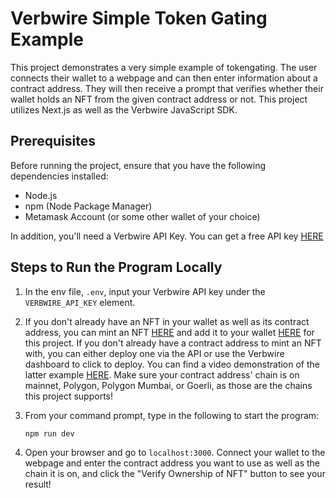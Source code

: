 # Verbwire Simple Token Gating Example

This project demonstrates a very simple example of tokengating. The user connects their wallet to a webpage and can then enter information about a contract address. They will then receive a prompt that verifies whether their wallet holds an NFT from the given contract address or not. This project utilizes Next.js as well as the Verbwire JavaScript SDK.

## Prerequisites

Before running the project, ensure that you have the following dependencies installed:
- Node.js
- npm (Node Package Manager)
- Metamask Account (or some other wallet of your choice)

In addition, you'll need a Verbwire API Key. You can get a free API key [HERE](https://www.verbwire.com/auth/register)

## Steps to Run the Program Locally

1. In the env file, `.env`, input your Verbwire API key under the `VERBWIRE_API_KEY` element.

2. If you don't already have an NFT in your wallet as well as its contract address, you can mint an NFT [HERE](https://docs.verbwire.com/reference/post_nft-mint-quickmintfromfile) and add it to your wallet [HERE](https://testnets.opensea.io) for this project. If you don't already have a contract address to mint an NFT with, you can either deploy one via the API or use the Verbwire dashboard to click to deploy. You can find a video demonstration of the latter example [HERE](https://www.youtube.com/watch?v=qeKoEA8Wn64). Make sure your contract address' chain is on mainnet, Polygon, Polygon Mumbai, or Goerli, as those are the chains this project supports!

3. From your command prompt, type in the following to start the program:

    ```bash
    npm run dev
    ```

4. Open your browser and go to `localhost:3000`. Connect your wallet to the webpage and enter the contract address you want to use as well as the chain it is on, and click the "Verify Ownership of NFT" button to see your result!
